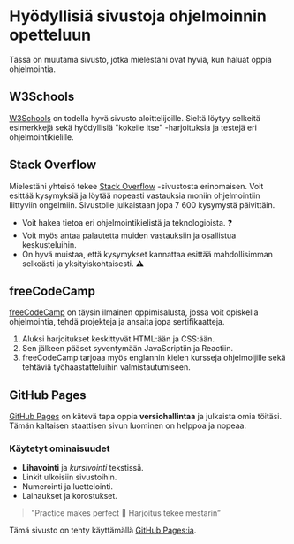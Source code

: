 # Hyödyllisiä sivustoja ohjelmoinnin opetteluun

Tässä on muutama sivusto, jotka mielestäni ovat hyviä, kun haluat oppia ohjelmointia. 

## W3Schools
[W3Schools](https://www.w3schools.com/) on todella hyvä sivusto aloittelijoille. Sieltä löytyy selkeitä esimerkkejä sekä hyödyllisiä "kokeile itse" -harjoituksia ja testejä eri ohjelmointikielille.

## Stack Overflow
Mielestäni yhteisö tekee [Stack Overflow](https://stackoverflow.com/) -sivustosta erinomaisen. Voit esittää kysymyksiä ja löytää nopeasti vastauksia moniin ohjelmointiin liittyviin ongelmiin. Sivustolle julkaistaan jopa 7 600 kysymystä päivittäin.

- Voit hakea tietoa eri ohjelmointikielistä ja teknologioista. :question:
- Voit myös antaa palautetta muiden vastauksiin ja osallistua keskusteluihin.
- On hyvä muistaa, että kysymykset kannattaa esittää mahdollisimman selkeästi ja yksityiskohtaisesti. :warning:

## freeCodeCamp
[freeCodeCamp](https://www.freecodecamp.org/) on täysin ilmainen oppimisalusta, jossa voit opiskella ohjelmointia, tehdä projekteja ja ansaita jopa sertifikaatteja.

1. Aluksi harjoitukset keskittyvät HTML:ään ja CSS:ään.
2. Sen jälkeen pääset syventymään JavaScriptiin ja Reactiin.
3. freeCodeCamp tarjoaa myös englannin kielen kursseja ohjelmoijille sekä tehtäviä työhaastatteluihin valmistautumiseen.

## GitHub Pages
[GitHub Pages](https://pages.github.com/) on kätevä tapa oppia **versiohallintaa** ja julkaista omia töitäsi. Tämän kaltaisen staattisen sivun luominen on helppoa ja nopeaa.

### Käytetyt ominaisuudet
- **Lihavointi** ja *kursivointi* tekstissä.
- Linkit ulkoisiin sivustoihin.
- Numerointi ja luettelointi.
- Lainaukset ja korostukset.

> "Practice makes perfect :bug: Harjoitus tekee mestarin”
>
Tämä sivusto on tehty käyttämällä [GitHub Pages:ia](https://pages.github.com/).
